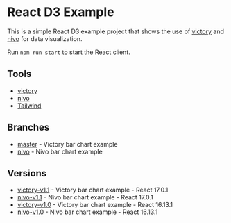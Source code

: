 # React D3 Example

This is a simple React D3 example project that shows the use of [victory](https://github.com/FormidableLabs/victory) and [nivo](https://github.com/plouc/nivo) for data visualization.

Run `npm run start` to start the React client.

## Tools

- [victory](https://github.com/FormidableLabs/victory)
- [nivo](https://github.com/plouc/nivo)
- [Tailwind](https://tailwindcss.com)

## Branches

- [master](https://github.com/DavidBuck/react-d3-example/tree/master) - Victory bar chart example
- [nivo](https://github.com/DavidBuck/react-d3-example/tree/nivo) - Nivo bar chart example

## Versions

- [victory-v1.1](https://github.com/DavidBuck/react-d3-example/tree/victory-v1.1) - Victory bar chart example - React 17.0.1
- [nivo-v1.1](https://github.com/DavidBuck/react-d3-example/tree/nivo-v1.1) - Nivo bar chart example - React 17.0.1
- [victory-v1.0](https://github.com/DavidBuck/react-d3-example/tree/victory-v1.0) - Victory bar chart example - React 16.13.1
- [nivo-v1.0](https://github.com/DavidBuck/react-d3-example/tree/nivo-v1.0) - Nivo bar chart example - React 16.13.1
